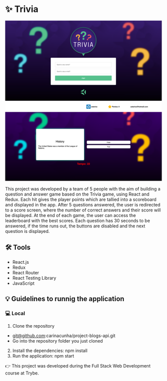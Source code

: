 # :sparkles: Trivia #

![alt Trivia](home.png "Trivia game")
![alt Trivia](game.png "Trivia game")

This project was developed by a team of 5 people with the aim of building a question and answer game based on the Trivia game, using React and Redux. Each hit gives the player points which are tallied into a scoreboard and displayed in the app. After 5 questions answered, the user is redirected to a score screen, where the number of correct answers and their score will be displayed. At the end of each game, the user can access the leaderboard with the best scores. Each question has 30 seconds to be answered, if the time runs out, the buttons are disabled and the next question is displayed.


## 🛠 Tools ##
* React.js
* Redux
* React Router
* React Testing Library
* JavaScript

## :bulb: Guidelines to runnig the application ##

### :computer: Local ###
1. Clone the repository 
  - git@github.com:carinacunha/project-blogs-api.git
  - Go into the repository folder you just cloned
2. Install the dependencies: npm install
3. Run the application: npm start


:point_right: This project was developed during the Full Stack Web Development course at Trybe.
